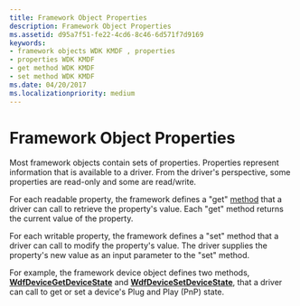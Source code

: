 ```yaml
---
title: Framework Object Properties
description: Framework Object Properties
ms.assetid: d95a7f51-fe22-4cd6-8c46-6d571f7d9169
keywords:
- framework objects WDK KMDF , properties
- properties WDK KMDF
- get method WDK KMDF
- set method WDK KMDF
ms.date: 04/20/2017
ms.localizationpriority: medium
---
```


# Framework Object Properties





Most framework objects contain sets of properties. Properties represent information that is available to a driver. From the driver's perspective, some properties are read-only and some are read/write.

For each readable property, the framework defines a "get" [method](framework-object-methods.md) that a driver can call to retrieve the property's value. Each "get" method returns the current value of the property.

For each writable property, the framework defines a "set" method that a driver can call to modify the property's value. The driver supplies the property's new value as an input parameter to the "set" method.

For example, the framework device object defines two methods, [**WdfDeviceGetDeviceState**](https://docs.microsoft.com/windows-hardware/drivers/ddi/content/wdfdevice/nf-wdfdevice-wdfdevicegetdevicestate) and [**WdfDeviceSetDeviceState**](https://docs.microsoft.com/windows-hardware/drivers/ddi/content/wdfdevice/nf-wdfdevice-wdfdevicesetdevicestate), that a driver can call to get or set a device's Plug and Play (PnP) state.

 

 





